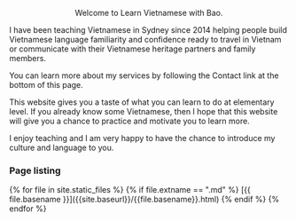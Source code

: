<p style="text-align: center;">Welcome to Learn Vietnamese with Bao.

I have been teaching Vietnamese in Sydney since 2014 helping people build Vietnamese language familiarity and confidence ready to travel in Vietnam or communicate with their Vietnamese heritage partners and family members.

You can learn more about my services by following the Contact link at the bottom of this page.

This website gives you a taste of what you can learn to do at elementary level. If you already know some Vietnamese, then I hope that this website will give you a chance to practice and motivate you to learn more.

I enjoy teaching and I am very happy to have the chance to introduce my culture and language to you.</p>
<h3>Page listing</h3>
{% for file in site.static_files %}
{% if file.extname == ".md" %}
[{{ file.basename }}]({{site.baseurl}}/{{file.basename}}.html)
{% endif %}
{% endfor %}
